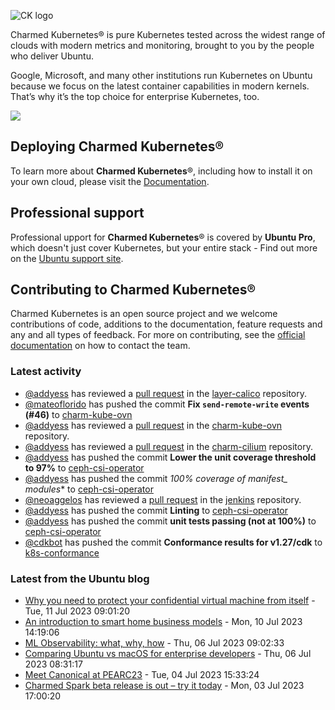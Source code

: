 ![CK logo](https://assets.ubuntu.com/v1/451d4cf4-Charmed+Kubernetes_RGB_onWhite_2022.svg)

Charmed Kubernetes® is pure Kubernetes tested across the widest range of clouds with modern metrics and monitoring, brought to you by the people who deliver Ubuntu.

Google, Microsoft, and many other institutions run Kubernetes on Ubuntu because we focus on the latest container capabilities in modern kernels. That’s why it’s the top choice for enterprise Kubernetes, too.

![](https://assets.ubuntu.com/v1/843c77b6-juju-at-a-glace.svg)

## Deploying Charmed Kubernetes®

To learn more about **Charmed Kubernetes**®, including how to install it on your own cloud, please visit the [Documentation][docs].

## Professional support

Professional upport for **Charmed Kubernetes**® is covered by **Ubuntu Pro**, which doesn't just cover Kubernetes, but your entire stack - Find out more on the [Ubuntu support site](https://ubuntu.com/support).

## Contributing to Charmed Kubernetes®

Charmed Kubernetes is an open source project and we welcome contributions of code, additions to the documentation, feature requests and any and all types of feedback. For more on contributing, see the [official documentation][get-in-touch] on how to contact the team.

<!-- LINKS -->
[docs]: https://ubuntu.com/kubernetes/docs
[get-in-touch]: https://ubuntu.com/kubernetes/docs/get-in-touch

### Latest activity

<!-- activity starts -->
 - [@addyess](https://github.com/addyess) has reviewed a [pull request](https://github.com/charmed-kubernetes/layer-calico/pull/98) in the [layer-calico](https://github.com/charmed-kubernetes/layer-calico) repository.
 - [@mateoflorido](https://github.com/mateoflorido) has pushed the commit **Fix `send-remote-write` events (#46)** to [charm-kube-ovn](https://github.com/charmed-kubernetes/charm-kube-ovn)
 - [@addyess](https://github.com/addyess) has reviewed a [pull request](https://github.com/charmed-kubernetes/charm-kube-ovn/pull/46) in the [charm-kube-ovn](https://github.com/charmed-kubernetes/charm-kube-ovn) repository.
 - [@addyess](https://github.com/addyess) has reviewed a [pull request](https://github.com/charmed-kubernetes/charm-cilium/pull/9) in the [charm-cilium](https://github.com/charmed-kubernetes/charm-cilium) repository.
 - [@addyess](https://github.com/addyess) has pushed the commit **Lower the unit coverage threshold to 97%** to [ceph-csi-operator](https://github.com/charmed-kubernetes/ceph-csi-operator)
 - [@addyess](https://github.com/addyess) has pushed the commit **100% coverage of manifest_* modules** to [ceph-csi-operator](https://github.com/charmed-kubernetes/ceph-csi-operator)
 - [@neoaggelos](https://github.com/neoaggelos) has reviewed a [pull request](https://github.com/charmed-kubernetes/jenkins/pull/1268) in the [jenkins](https://github.com/charmed-kubernetes/jenkins) repository.
 - [@addyess](https://github.com/addyess) has pushed the commit **Linting** to [ceph-csi-operator](https://github.com/charmed-kubernetes/ceph-csi-operator)
 - [@addyess](https://github.com/addyess) has pushed the commit **unit tests passing (not at 100%)** to [ceph-csi-operator](https://github.com/charmed-kubernetes/ceph-csi-operator)
 - [@cdkbot](https://github.com/cdkbot) has pushed the commit **Conformance results for v1.27/cdk** to [k8s-conformance](https://github.com/charmed-kubernetes/k8s-conformance)
<!-- activity ends -->

<!-- roadmap starts -->

<!-- roadmap ends -->

### Latest from the Ubuntu blog

<!-- blog starts -->
* [Why you need to protect your confidential virtual machine from itself](https://ubuntu.com//blog/why-you-need-to-protect-your-confidential-virtual-machine-from-itself) - Tue, 11 Jul 2023 09:01:20 
* [An introduction to smart home business models](https://ubuntu.com//blog/an-introduction-to-smart-home-business-models) - Mon, 10 Jul 2023 14:19:06 
* [ML Observability: what, why, how](https://ubuntu.com//blog/ml-observability) - Thu, 06 Jul 2023 09:02:33 
* [Comparing Ubuntu vs macOS for enterprise developers](https://ubuntu.com//blog/ubuntu-vs-macos-for-development) - Thu, 06 Jul 2023 08:31:17 
* [Meet Canonical at PEARC23](https://ubuntu.com//blog/meet-canonical-at-pearc23) - Tue, 04 Jul 2023 15:33:24 
* [Charmed Spark beta release is out &#8211; try it today](https://ubuntu.com//blog/charmed-spark-beta-release) - Mon, 03 Jul 2023 17:00:20 
<!-- blog ends -->
